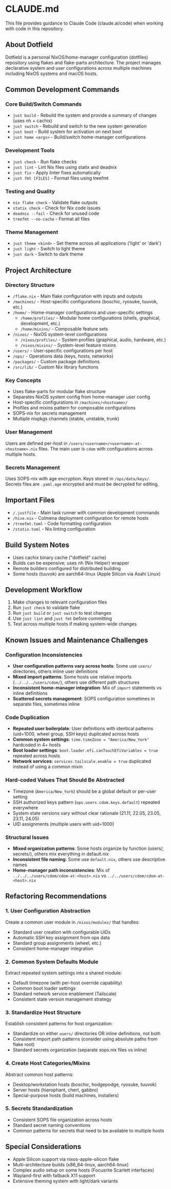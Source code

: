 # CLAUDE.md

This file provides guidance to Claude Code (claude.ai/code) when working with code in this repository.

## About Dotfield

Dotfield is a personal NixOS/home-manager configuration (dotfiles) repository using flakes and flake-parts architecture. The project manages declarative system and user configurations across multiple machines including NixOS systems and macOS hosts.

## Common Development Commands

### Core Build/Switch Commands
- `just build` - Rebuild the system and provide a summary of changes (uses nh + cachix)
- `just switch` - Rebuild and switch to the new system generation
- `just boot` - Build system for activation on next boot
- `just home <args>` - Build/switch home-manager configurations

### Development Tools
- `just check` - Run flake checks
- `just lint` - Lint Nix files using statix and deadnix
- `just fix` - Apply linter fixes automatically
- `just fmt [FILES]` - Format files using treefmt

### Testing and Quality
- `nix flake check` - Validate flake outputs
- `statix check` - Check for Nix code issues
- `deadnix --fail` - Check for unused code
- `treefmt --no-cache` - Format all files

### Theme Management
- `just theme <kind>` - Set theme across all applications ('light' or 'dark')
- `just light` - Switch to light theme
- `just dark` - Switch to dark theme

## Project Architecture

### Directory Structure
- `/flake.nix` - Main flake configuration with inputs and outputs
- `/machines/` - Host-specific configurations (boschic, ryosuke, tuuvok, etc.)
- `/home/` - Home-manager configurations and user-specific settings
  - `/home/profiles/` - Modular home configurations (shells, graphical, development, etc.)
  - `/home/mixins/` - Composable feature sets
- `/nixos/` - NixOS system-level configurations
  - `/nixos/profiles/` - System profiles (graphical, audio, hardware, etc.)
  - `/nixos/mixins/` - System-level feature mixins
- `/users/` - User-specific configurations per host
- `/ops/` - Operations data (keys, hosts, networks)
- `/packages/` - Custom package definitions
- `/src/lib/` - Custom Nix library functions

### Key Concepts
- Uses flake-parts for modular flake structure
- Separates NixOS system config from home-manager user config
- Host-specific configurations in `/machines/<hostname>/`
- Profiles and mixins pattern for composable configurations
- SOPS-nix for secrets management
- Multiple nixpkgs channels (stable, unstable, trunk)

### User Management
Users are defined per-host in `/users/<username>/<username>-at-<hostname>.nix` files. The main user is `cdom` with configurations across multiple hosts.

### Secrets Management
Uses SOPS-nix with age encryption. Keys stored in `/ops/data/keys/`. Secrets files are `.yaml.age` encrypted and must be decrypted for editing.

## Important Files
- `/.justfile` - Main task runner with common development commands
- `/hive.nix` - Colmena deployment configuration for remote hosts
- `/treefmt.toml` - Code formatting configuration
- `/statix.toml` - Nix linting configuration

## Build System Notes
- Uses cachix binary cache ("dotfield" cache)
- Builds can be expensive; uses nh (Nix Helper) wrapper
- Remote builders configured for distributed building
- Some hosts (tuuvok) are aarch64-linux (Apple Silicon via Asahi Linux)

## Development Workflow
1. Make changes to relevant configuration files
2. Run `just check` to validate flake
3. Run `just build` or `just switch` to test changes
4. Use `just lint` and `just fmt` before committing
5. Test across multiple hosts if making system-wide changes

## Known Issues and Maintenance Challenges

### Configuration Inconsistencies
- **User configuration patterns vary across hosts**: Some use `users/` directories, others inline user definitions
- **Mixed import patterns**: Some hosts use relative imports (`../../../users/cdom/`), others use different path structures  
- **Inconsistent home-manager integration**: Mix of `import` statements vs inline definitions
- **Scattered secrets management**: SOPS configuration sometimes in separate files, sometimes inline

### Code Duplication
- **Repeated user boilerplate**: User definitions with identical patterns (uid=1000, wheel group, SSH keys) duplicated across hosts
- **Common system settings**: `time.timeZone = "America/New_York"` hardcoded in 4+ hosts
- **Boot loader settings**: `boot.loader.efi.canTouchEfiVariables = true` repeated across hosts
- **Network services**: `services.tailscale.enable = true` duplicated instead of using a common mixin

### Hard-coded Values That Should Be Abstracted
- Timezone (`America/New_York`) should be a global default or per-user setting
- SSH authorized keys pattern (`ops.users.cdom.keys.default`) repeated everywhere
- System state versions vary without clear rationale (21.11, 22.05, 23.05, 23.11, 24.05)
- UID assignments (multiple users with uid=1000)

### Structural Issues
- **Mixed organization patterns**: Some hosts organize by function (users/, secrets/), others mix everything in default.nix
- **Inconsistent file naming**: Some use `default.nix`, others use descriptive names
- **Home-manager path inconsistencies**: Mix of `../../../users/cdom/cdom-at-<host>.nix` vs `../../users/cdom/cdom-at-<host>.nix`

## Refactoring Recommendations

### 1. User Configuration Abstraction
Create a common user module in `/nixos/modules/` that handles:
- Standard user creation with configurable UIDs
- Automatic SSH key assignment from ops data  
- Standard group assignments (wheel, etc.)
- Consistent home-manager integration

### 2. Common System Defaults Module
Extract repeated system settings into a shared module:
- Default timezone (with per-host override capability)
- Common boot loader settings
- Standard network service enablement (Tailscale)
- Consistent state version management strategy

### 3. Standardize Host Structure
Establish consistent patterns for host organization:
- Standardize on either `users/` directories OR inline definitions, not both
- Consistent import path patterns (consider using absolute paths from flake root)
- Standard secrets organization (separate sops.nix files vs inline)

### 4. Create Host Categories/Mixins
Abstract common host patterns:
- Desktop/workstation hosts (boschic, hodgepodge, ryosuke, tuuvok)
- Server hosts (hierophant, chert, gabbro)  
- Special-purpose hosts (build machines, installers)

### 5. Secrets Standardization
- Consistent SOPS file organization across hosts
- Standard secret naming conventions
- Common patterns for secrets that need to be available to multiple hosts

## Special Considerations
- Apple Silicon support via nixos-apple-silicon flake
- Multi-architecture builds (x86_64-linux, aarch64-linux)
- Complex audio setup on some hosts (Focusrite Scarlett interfaces)
- Wayland-first with fallback X11 support
- Extensive theming system with light/dark variants